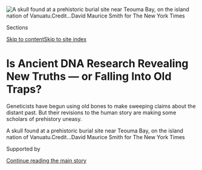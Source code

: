 <div id="app">

<div>

<div>

<div>

</div>

<div data-aria-hidden="false">

<div id="site-content" data-role="main">

<div>

<div class="css-1aor85t" style="opacity:0.000000001;z-index:-1;visibility:hidden">

<div class="css-1hqnpie">

<div class="css-epjblv">

<span class="css-z6pdnw">Is Ancient DNA Research Revealing New Truths —
or Falling Into Old
Traps?</span>

</div>

<div class="css-k008qs">

<div class="css-1iwv8en">

<span class="css-18z7m18"></span>

<div>

<div>

</div>

</div>

</div>

<span class="css-1n6z4y">https://nyti.ms/2RUI4tM</span>

<div class="css-1705lsu">

<div class="css-4xjgmj">

<div class="css-4skfbu" data-role="toolbar" data-aria-label="Social Media Share buttons, Save button, and Comments Panel with current comment count" data-testid="share-tools">

  - 
  - 
  - 
  - 
    
    <div class="css-6n7j50">
    
    </div>

  - 
  - 

</div>

</div>

</div>

</div>

</div>

</div>

<div class="css-11qgg8s">

</div>

<div id="fullBleedHeaderContent">

<div class="css-1mre5cn">

![<span class="css-i48y28 e13ogyst0" data-aria-hidden="true">A skull
found at a prehistoric burial site near Teouma Bay, on the island nation
of
Vanuatu.</span><span class="css-ach9cc e1z0qqy90" itemprop="copyrightHolder"><span class="css-1ly73wi e1tej78p0">Credit...</span><span><span>David
Maurice Smith for The New York
Times</span></span></span>](https://static01.graylady3jvrrxbe.onion/images/2019/01/20/magazine/20mag-dna-slide-GV9W/20mag-dna-slide-GV9W-articleLarge.jpg?quality=75&auto=webp&disable=upscale)

</div>

<div class="css-hy7cq4">

<div class="css-6cn7ki">

<div class="NYTAppHideMasthead css-1bcu9v6 e1suatyy0">

<div class="section css-1o1qe8k e1suatyy2">

<div class="css-cu5p7t er09x8g0">

<div class="css-6n7j50">

</div>

<span class="css-1dv1kvn">Sections</span>

[Skip to content](#site-content)[Skip to site
index](#site-index)

</div>

<div class="css-10698na e1huz5gh0">

</div>

</div>

</div>

<div class="css-1sojcmr ehdk2mb0">

# Is Ancient DNA Research Revealing New Truths — or Falling Into Old Traps?

</div>

Geneticists have begun using old bones to make sweeping claims about the
distant past. But their revisions to the human story are making some
scholars of prehistory uneasy.

</div>

</div>

<div class="css-nwzfg5 e1gnum310">

<span class="css-1f9pvn2 magazine">A skull found at a prehistoric burial
site near Teouma Bay, on the island nation of
Vanuatu.</span><span class="css-ach9cc e1z0qqy90" itemprop="copyrightHolder"><span class="css-1ly73wi e1tej78p0">Credit...</span><span><span>David
Maurice Smith for The New York Times</span></span></span>

</div>

<div id="sponsor-wrapper" class="css-1hyfx7x">

<div id="sponsor-slug" class="css-19vbshk">

Supported by

</div>

[Continue reading the main
story](#after-sponsor)

<div id="sponsor" class="ad sponsor-wrapper" style="text-align:center;height:100%;display:block">

</div>

<div id="after-sponsor">

</div>

</div>

<div class="css-1fl1393 e1gnum311">

<div class="css-18e8msd">

<div class="css-vp77d3 epjyd6m0">

<div class="css-1baulvz">

By <span class="css-1baulvz last-byline" itemprop="name">Gideon
Lewis-Kraus</span>

</div>

</div>

  - Jan. 17,
    2019

  - 
    
    <div class="css-4xjgmj">
    
    <div class="css-d8bdto" data-role="toolbar" data-aria-label="Social Media Share buttons, Save button, and Comments Panel with current comment count" data-testid="share-tools">
    
      - 
      - 
      - 
      - 
        
        <div class="css-6n7j50">
        
        </div>
    
      - 
      - 
    
    </div>
    
    </div>

</div>

</div>

</div>

<div class="section meteredContent css-1r7ky0e" name="articleBody" itemprop="articleBody">

<div class="css-1fanzo5 StoryBodyCompanionColumn">

<div class="css-53u6y8">

**PART I**

## **1. The Ghosts of Teouma**

A faint aura of destiny seems to hover over Teouma Bay. It’s not so much
the landscape, with its ravishing if boilerplate tropical splendor —
banana and mango trees, coconut and pandanus palms, bougainvillea, the
apprehensive trill of the gray-eared honeyeater — as it is the shape of
the harbor itself, which betrays, in the midst of such organic
profusion, an aspect of the unnatural. The bay, on the island of Efate
in the South Pacific nation Vanuatu, is long, symmetrical and briskly
rectangular. In the expected place of wavelets is a blue so calm and
unbroken that the sea doesn’t so much crash on the land as neatly abut
it. From above, it looks as though a safe harbor had been engraved in
the shoreline by some celestial engineer.

In late 2003, while clearing land just above the seaside, a bulldozer
driver found a broken piece of pottery in the rubble. The villagers of
Vanuatu often happen upon shards of timeworn ceramic, which spark an
idly mythical curiosity; they’re said to be fragments of Noah’s Ark, or
the original Ten Commandments, or the burst water vessels of powerful
ancestral spirits. These shards are often left alone, but word in this
particular case traveled quickly, and the artifact soon found its way to
the Vanuatu Cultural Center and National Museum, where Stuart Bedford, a
New Zealand archaeologist who had studied local pot shards for years,
was called in to inspect it. He immediately recognized its distinctive
pattern — “dentate stamping,” an ancient technique so named because it
looked as though some tiny-toothed creature had bitten an intricate
pattern into the ceramic — and understood that this pottery coincided
with the very first movement of ancient peoples into the South Seas.

Bedford rushed to the site of the discovery, an old colonial coconut
plantation that the bulldozer had been clearing for use as a prawn farm.
Further burrowing turned up not only more pottery but also tools of
obsidian and a great cache of human bones, which had lain undisturbed
and unusually well preserved over thousands of years. The site was soon
identified as the oldest and largest prehistoric cemetery ever found in
the Pacific. Everything at the site indicated a founding colony — first
arrivals to the shores of uninhabited islands. Teouma was, according to
Bedford, “unlike anything anyone had ever seen, or was likely to see, in
this part of the world ever again.”

Archaeologists hoped the bones might help provide a clue to the abiding
mystery of how anybody had gotten to these far-off coastlines in the
first place. Vanuatu is a volcanic archipelago of more than 80 islands
littered in an extended slingshot shape across an 800-mile arc of the
South Pacific. Europeans first heard of its existence in 1606, when a
Portuguese navigator stopped through on a brief but violent imperial
errand for the Spanish crown. The islands were largely left to their own
devices until the end of the 18th century, when French and British ships
arrived to plant their own flags. The two countries ruled the
archipelago as a joint colony, called the Condominium of the New
Hebrides, until independence was achieved in 1980. National coherence
remains a work in progress. By some measures, Vanuatu is per capita the
most linguistically diverse country on the planet: Its quarter-million
citizens, predominantly the native ni-Vanuatu, speak as many as 140
different indigenous languages and maintain an astonishing variety of
cultural practices. A meaningful national identity has been constructed
from a common appreciation of ceremonial pig-tusk bracelets and the
taking of kava, a very mild narcotic root that looks like primordial pea
soup and tastes like a fine astringent dirt. Above all, however, the
ni-Vanuatu are bound together by the fact of the country’s nautical
isolation: Their nearest neighbors are hundreds of miles in any
direction.

</div>

</div>

<div class="css-1fanzo5 StoryBodyCompanionColumn">

<div class="css-53u6y8">

It is the peculiar geography of this isolation that made the Teouma site
so significant. Many of the islands of the South Pacific are much
farther-flung: Easter Island makes Vanuatu look like an Australian
exurb. But with one very small exception — the tiny eastern outliers of
the Solomon Islands — Vanuatu offers the first solid ground on the far
side of a major but invisible maritime boundary. On the west side of
that border is a string of archipelagoes called Near Oceania: islands
chained to one another (and to the rest of the world) by lines of sight.
Prehistoric peoples, after tens of thousands of years of travel by foot
from Africa, had arrived at the end of Southeast Asia and hopscotched
their way forward via short sea outings, presumably crossing the narrow
channels they encountered on crude watercraft. Finally, however, some
40,000 years ago, their path was decisively blocked by open ocean. In
front of them, across more than 200 miles of empty sea, was the vast
aquatic wilderness of Remote Oceania.

[\[5 takeaways from this report on ancient DNA
research.\]](https://www.nytimes3xbfgragh.onion/2019/01/17/magazine/ancient-dna-research.html)

That border marked the absolute limit of human expansion for tens of
thousands of years, until at last someone sailed out across the naval
event horizon and into the unknown. This first traversal was one of the
greatest and most courageous passages in human prehistory. The peopling
of Remote Oceania — an obscure exodus that easily ranks among the signal
triumphs of the ancient world — has inspired awe and vexation for
generations. In the mid-20th century, archaeologists came to identify
these first voyagers with a set of jars and tools unique to the region,
the “Lapita cultural complex,” and determined that they crossed the
boundary into Remote Oceania some 3,000 years ago. Further details were
presumed lost to history.

But in 2014, Bedford got another surprise call, this time from a
researcher affiliated with a genetics team at Harvard. A small group of
pioneering lab scientists had found ways to isolate and analyze DNA from
ancient bones, methods potent enough to inspire a wholesale revision of
our knowledge about ancient peoples. The Harvard operation, which was
then preparing a landmark paper about European origins, now intended to
visit their attention upon the South Pacific, and they wanted to know
whether Bedford might facilitate access to the Teouma remains. Bedford
agreed, and over the next four years, the Harvard team used the DNA they
found to present a radical new story about Remote Oceania’s first
settlers.

Bedford and I met last summer in the hilly and sedate capital of
Port-Vila, outside the towering thatched A-frame of the national museum.
He is tall and friendly, with a square head, short brown hair, a
rancher’s open gait and the incessant squint of someone in perpetual
communion with the near-hopeless complication of human affairs. We
climbed into his white Land Cruiser and drove to a tidy village compound
outside town. There, Bedford embraced the local chief, Silas Alben, who
led us through village gardens of banana and tuber to a high limestone
cliff with a sprawling view of the Teouma site.

</div>

</div>

<div class="css-79elbk" data-testid="photoviewer-wrapper">

<div class="css-z3e15g" data-testid="photoviewer-wrapper-hidden">

</div>

<div class="css-1a48zt4 ehw59r15" data-testid="photoviewer-children">

![<span class="css-i48y28 e13ogyst0" data-aria-hidden="true">Silas
Alben, the chief of the village that includes the Teouma site, where the
ancient remains were
found.</span><span class="css-ach9cc e1z0qqy90" itemprop="copyrightHolder"><span class="css-1ly73wi e1tej78p0">Credit...</span><span>David
Maurice Smith for The New York
Times</span></span>](https://static01.graylady3jvrrxbe.onion/images/2019/01/20/magazine/20mag-dna-slide-02B9/20mag-dna-slide-02B9-articleLarge.png?quality=75&auto=webp&disable=upscale)

</div>

</div>

<div class="css-1fanzo5 StoryBodyCompanionColumn">

<div class="css-53u6y8">

As we shared the sweating neon flesh of a machete-split papaya, Bedford,
now affiliated with the Australian National University, ran through all
the reasons that the sheltered cove far below — just then rippling
beneath a late-afternoon rainbow — would have made an inviting stage for
the encounter of an ancient people with a primeval place. For whoever
arrived in those first canoes, these empty islands offered a bounty of
unfished reefs, unoccupied land and naïve, slow-moving animal prey; for
those who now studied those first colonists, their arrival represented
an important inflection point in human expansion and development. And
now, the science of “paleogenomics” had coaxed new stories of ancient
lives from the Teouma bones.

</div>

</div>

<div class="css-1fanzo5 StoryBodyCompanionColumn">

<div class="css-53u6y8">

## **2. Prehistory: A History**

For most of human history, our beliefs about our origins drew upon oral
traditions or the evidence found in ancient texts. One 17th-century
scholar calculated, on the basis of biblical genealogies, that the
creation happened in 4004 B.C.; subsequent refinements settled on the
date of Oct. 23. Sir Isaac Newton criticized the ancient Egyptians for
the “vanity” of their own calendrical reckoning, which placed the
beginning of their monarchy before the existence of the world. As the
pre-eminent British archaeologist Colin Renfrew once put it, “For an
educated man in the 17th or even the 18th century, any suggestion that
the human past extended back further than 6,000 years was a vain and
foolish speculation.”

It wasn’t long before a series of scientific interventions pried open
human prehistory to methodical study. Two great advances of 1859 helped
cement the view that 4004 B.C. was not, in fact, the starting point of
all human activity. The first was the argument, made by a geologist and
an antiquarian, that animal remains found alongside stone tools in
Britain and France proved the antiquity of the human race. The second
was the publication of Darwin’s “On the Origin of Species,” which was
incompatible with both the specifics of biblical creationism and the
more general proposition that the world was only a few thousand years
old. It was all of a sudden widely plausible that stuff in the ground
had been there for an unimaginably long time.

Before anyone could even begin to tell an ordered story about what might
have happened, however, there needed to be a way to differentiate what
happened sooner from what happened later. In the early 20th century,
geologists and archaeologists began to draw upon contemporary
observations of regular sedimentary deposits to project elementary
prehistorical “clocks” backward in time. The end of the last ice age,
for example, was set at about 10,000 years ago. Archaeologists then
realized that they could cross-reference these geological clocks with
the earliest written documents, ancient Egyptian and Mesopotamian
records that reached back 4,000 or 5,000 years. If geological time could
be roughly calibrated everywhere, and if even a smattering of places had
left behind calendars, recorded history could be tied to sedimentary
chronology and true dates derived from the ground.

This was heralded as a magnificent advance. The trouble, as it turned
out, was that an emphasis on written records from Egypt and the Middle
East prompted scholars to take for granted the cultural superiority of
those early civilizations and to make major assumptions on that basis —
Stonehenge, for example, simply had to have followed the majesty of the
Great Pyramids.

In 1949, the invention of radiocarbon dating, by the American physical
chemist Willard F. Libby, turned the whole field upside down. By giving
cosmically certain dates rather than cross-referenced estimations,
radiocarbon dating undermined virtually all of archaeology’s basic
premises. (Stonehenge could not have been patterned after the Great
Pyramids if it was built at the same time as Giza.) There was stubborn
resistance to the new lab results. These dates, pronounced one vaunted
Edinburgh archaeologist with a now-notorious sniff, are
“archaeologically unacceptable.” By the early 1960s, they could no
longer be ignored, and a new generation of archaeologists gutted the
discipline and rebuilt it with very different assumptions — ones that
did not rely on the idea that a few peoples of first-rate culture and
pedigree had been responsible for humanity’s major steps forward.

If prehistorians had learned one hard lesson from chemists, their
colleagues in biology departments were slowly laying the groundwork for
another. In 1967, the molecular biologist Allan Wilson at the University
of California, Berkeley, along with one of his students, Vincent Sarich,
demonstrated that evolutionary relationships between species could be
determined not only from fossils but also, via a quantitative analysis
of blood proteins, from living specimens. Humans and apes, Wilson found,
diverged only five million years ago — far more recently than previously
believed.

</div>

</div>

<div class="css-1fanzo5 StoryBodyCompanionColumn">

<div class="css-53u6y8">

Within the decade, researchers trained in the discipline of population
genetics would get in on the historical act. Every contemporary genome
is a mosaic of individual tiles passed along from thousands of
ancestors; each of us thus contains not only our “own” ancestry but
those of multitudes. With each new generation, random mutations, like
misspellings, are introduced into a population; some of these will
disappear over time, but others will increase in frequency until they
are common enough to become a statistically significant part of a
population’s genetic signature. If two populations have been distinct
for a long time — that is, if people from one don’t tend to mate with
people from the other — they will share fewer of these mutations; if
they encountered each other and were fruitful, their mutation
frequencies will overlap. These insights could be made relevant to
prehistorians insofar as they could demonstrate that modern human
populations were forged in the mixture of ancient ones. It was still
mostly impossible, though, to conclude anything about when these groups
might have mixed, or where, or
how.

</div>

</div>

<div class="css-79elbk" data-testid="photoviewer-wrapper">

<div class="css-z3e15g" data-testid="photoviewer-wrapper-hidden">

</div>

<div class="css-1a48zt4 ehw59r15" data-testid="photoviewer-children">

<div class="css-1xdhyk6 erfvjey0">

<span class="css-1ly73wi e1tej78p0">Image</span>

<div class="css-zjzyr8">

<div data-testid="lazyimage-container" style="height:257.77777777777777px">

</div>

</div>

</div>

<span class="css-i48y28 e13ogyst0" data-aria-hidden="true">A storage
room in the Vanuatu Cultural Center and National
Museum.</span><span class="css-ach9cc e1z0qqy90" itemprop="copyrightHolder"><span class="css-1ly73wi e1tej78p0">Credit...</span><span>David
Maurice Smith for The New York Times</span></span>

</div>

</div>

<div class="css-1fanzo5 StoryBodyCompanionColumn">

<div class="css-53u6y8">

The answers to those questions required not just contemporary genetic
data but actual prehistoric DNA. The idea that it might be preserved in
old specimens has been around since 1984, when Wilson announced that his
lab had extracted DNA from the salted skin of a quagga, an extinct
equine species with the head of a zebra and the haunches of a donkey.
The further possibilities suggested by ancient DNA were awarded a
special place in the public imagination by the 1993 release of Steven
Spielberg’s “Jurassic Park.” But even as the journal Nature capitalized
on the premiere with a paper that sequenced the DNA of an amber-trapped
weevil — a study rendered dubious after widespread speculation that the
sample had been contaminated with the researchers’ own DNA — observers
wondered whether the sequencing of ancient genomes was just a neat trick
or research of actual value.

Over the past few years, a growing cohort of scientists has at last
produced a fantastic answer. Ancient DNA, they believe, not only allows
us to cut through what scholars once wrote off as “wrapped in a thick
fog” of “heathendom.” It promises nothing less than what the Harvard
geneticist David Reich has called “the genome revolution in the study of
the human past.”

## **3. The Revisionist**

David Reich’s lab is folded into a corner of a glassy, long-corridored
labyrinth at Harvard Medical School. The only exterior advertisements of
the nature of his research are large mounted maps of landforms all
around the world. One afternoon last fall, as I stood and examined a
continent, Reich materialized beside me. He is a long-limbed man with a
lithe, almost balletic figure, and he wore a closefitting pullover and
fading coral chinos. Though his hairline has receded and the curls
behind his ears are graying, a boyish precocity makes him seem much
younger than his 44 years. He led me swiftly past a confab of postdocs
and into his windowed office. There was very little in the way of
adornment, save a ghostly, truncated branch of the Indo-European
language tree (“Greek,” “Armenian”) that someone had sketched out, on
the wall over his desk, with what looked a permanent marker.

In his recent book, Reich ranks the “ancient-DNA revolution” with the
invention of the microscope. Ancient DNA, his research suggests, can
explain with more certainty and detail than any previous technique the
course of human evolution, history and identity — as he puts it in the
book’s title, “Who We Are and How We Got Here.” Though Reich works with
samples that are thousands or tens of thousands of years old, the phrase
“ancient DNA” encompasses any old genetic material that has been heavily
degraded, and Reich’s work has been made possible only by a series of
technological and procedural advances. Researchers in the field ship or
hand-carry the bones to Harvard, where clean-suited technicians expose
them to ultraviolet light to prevent contamination, then bore holes in
them with dental drills. These skeletal remains are often rare — one
pinkie-finger fragment that researchers in a lab in Leipzig used to
demonstrate the existence of a long-extinct form of archaic humans was
one of only four such bones ever found. Minuscule portions of genetic
code are isolated and enriched, then read by expensive sequencers;
statistical techniques then plot the relationship between this
particular sample and thousands more in enormous data sets.

Reich inherited from his parents a humanistic bent: His mother, Tova, is
a novelist of some renown; his father, Walter, is a psychiatrist who was
the first director of the United States Holocaust Memorial Museum in
Washington. He entered Harvard with an inclination toward social
studies, but halfway through, in pursuit of greater rigor, he switched
to physics; after graduation, he went to Oxford, where he studied
biochemistry with the idea that he might go on to medical school. The
impression he gives when talking about these years is one of restless
intellectual ambition in search of a commensurate object. He eventually
returned to Oxford to complete a doctorate, in zoology, where he at last
found a sense of belonging in the lineage of Luca Cavalli-Sforza, a
population geneticist who spearheaded efforts to make historical inquiry
resemble a hard science.

</div>

</div>

<div class="css-1fanzo5 StoryBodyCompanionColumn">

<div class="css-53u6y8">

After abandoning medical school at Harvard for a postdoc at M.I.T.,
Reich returned to Harvard to establish his own medical-genetics lab. His
chief interest lay in the effort to design novel statistical approaches
to better explain how populations were related to one another. He
showed, for example, on the basis of contemporary genetic data, that
modern Indians are in fact a product of two highly distinct groups, one
that had been on the subcontinent for thousands of years and another
that formed more recently.

He got his first opportunity to study ancient DNA when Svante Paabo — a
Swedish geneticist who had worked with Wilson — enlisted Reich in his
efforts, based out of a lab in Leipzig, to sequence the entirety of the
Neanderthal genome. Reich’s analysis helped demonstrate that most living
humans, with the general exception of sub-Saharan Africans, have some
Neanderthal ancestry. “It was clear with the sequencing of the
Neanderthal,” Reich told me in his office, “that this was obviously the
best data in the world in any type of science.” It didn’t just tell you
that Indians were a mixed group; it could, in theory, specify the moment
where and when that mixture began.

So in 2013, Reich, along with a veteran of Paabo’s lab and a longtime
mathematician collaborator, retooled his shop at Harvard Medical School
as one of the country’s first dedicated ancient-DNA labs. The idea, he
writes in his book, “was to make ancient DNA industrial — to build an
American-style genomics factory” that would liberate such fields as
archaeology, history and anthropology from hitherto insoluble debates.

He was more successful than even he anticipated. By the end of 2010,
only five ancient genomes had been sequenced in total, but in 2014, 38
were done in one year. Soon the number will be close to 2,000. Reich’s
lab alone is responsible for at least half of the published output,
which doesn’t include some 5,500 more bones in the process of being
analyzed and 3,000 more in storage. “Ancient DNA and the genome
revolution,” he declares in his book’s introductory overture, “can now
answer a previously unresolvable question about the deep past: the
question of *what happened*.”

## **4. What Happened?**

Everybody pretty much agrees that the story of what happened began in
Africa, with the evolution of modern humans; later, as of 50,000 to
100,000 years ago, the human story continued on the other continents. As
Reich sees it, the study of ancient DNA has disproved our conjectures
about what happened next. One longtime premise is that as these early
humans spread out in all directions over the land, groups of them
encountered places that struck their fancy, pitched their tents and more
or less stayed “home” for the duration of prehistory. This is not just a
pet theory of academic prehistorians but the natural way that human
beings have tended, over the millenniums, to connect their identities to
where they live. The ni-Vanuatu, for example, take for granted their
eternal ties to the archipelago; their oral traditions ascribe their
origins to some nonhuman feature of the landscape, their first ancestors
having emerged from a stone, say, or a coconut tree. Nonindigenous
people seek the same rootedness in consumer ancestry services like
23andMe, which declare that they’re “Spanish” or “Yoruba.”

Reich believes he has proved, to the contrary, that human history is
marked not by stasis and purity but by movement and cross-pollination.
People who live in a place today often bear no genetic resemblance to
people who lived there thousands of years ago, so the idea that
something in your blood makes you meaningfully Spanish is absurd. Paabo
had shown that early humans mated with Neanderthals, but that was only
one small part of the swirling “admixture” that characterized human
interbreeding. Even after the Neanderthals became extinct, roughly
40,000 years ago, the archaic human populations of the earth — Reich
gives them names like Ancient North Eurasians — were utterly unlike the
populations we see
today.

</div>

</div>

<div class="css-79elbk" data-testid="photoviewer-wrapper">

<div class="css-z3e15g" data-testid="photoviewer-wrapper-hidden">

</div>

<div class="css-1a48zt4 ehw59r15" data-testid="photoviewer-children">

<div class="css-1xdhyk6 erfvjey0">

<span class="css-1ly73wi e1tej78p0">Image</span>

<div class="css-zjzyr8">

<div data-testid="lazyimage-container" style="height:515.5555555555555px">

</div>

</div>

</div>

<span class="css-i48y28 e13ogyst0" data-aria-hidden="true">David Reich,
who runs an ancient DNA lab at Harvard Medical
School.</span><span class="css-ach9cc e1z0qqy90" itemprop="copyrightHolder"><span class="css-1ly73wi e1tej78p0">Credit...</span><span>Kayana
Szymczak for The New York Times</span></span>

</div>

</div>

<div class="css-1fanzo5 StoryBodyCompanionColumn">

<div class="css-53u6y8">

While Paabo continued to work on the Neanderthal period, Reich devoted
his energy to obtaining samples from the last 10,000 or so years — the
historical domain of archaeologists. Ancient DNA’s “big bang,” as more
than one geneticist described it to me, came with the [2015
publication](https://www.nature.com/articles/nature14317), in Nature, of
a Reich paper called “Massive Migration From the Steppe Was a Source for
Indo-European Languages in Europe.” On the basis of genetic information
culled from 69 ancient individuals dug up by collaborating
archaeologists in Scandinavia, Western Europe and Russia, the paper
argued that Europeans aren’t quite who they thought they were. About
5,000 years ago, a “relatively sudden” mass migration of nomadic herders
from the east — the steppes of eastern Ukraine and southern Russia —
swept in and almost entirely replaced existing communities of
hunter-gatherers and early farmers in Central and Northern Europe. These
newcomers were known to exploit many of the cutting-edge technologies of
the time: the domestication of horses, the wheel and, perhaps most
salient, axes and spearheads of copper. (Their corpses sometimes
featured cutting-edge wounds.)

The Reich team inferred that the major source of contemporary European
ancestry — and probably Indo-European languages as well — was not, in
fact, from Europe but from far to the east. And this discovery,
confirmed by the near-simultaneous publication of almost identical
results from a competing ancient-DNA lab in Denmark, had monumental
implications for science’s understanding of the whole ancient world.
Great migration events — like the movement of Siberian peoples into
North America or the spread of voyagers into the Pacific — were not
outliers but the norm. After Europe and India, there were similar mass
migrations identified in Africa, the Middle East and Southeast Asia. No
one ever expected that we could possibly amass so much new evidence
about the human past. And no one was producing this work at the pace and
throughput of David Reich and his genomics factory. Most scientists felt
lucky if they published one or at the most two Nature papers in a
lifetime. Reich was publishing three or four a year.

There was an obvious pattern to the great migratory arrows freshly drawn
across world geography, which were often coincident with the spread of
technology or agricultural practices. Earlier paleogenomic results
established thousands of years of heady mixture among long-forgotten
ancient populations. With the relatively recent rise of everything we
associate with “culture” — technologies like agriculture, metallurgy and
eventually writing — much of this continuous “admixture” began to give
way, it seemed, to discontinuous episodes better characterized as
“replacement” or “turnover.” That is, about 5,000 to 9,000 years ago,
human history was, at least in a few crucial places, less about various
groups coming together and more about some groups blotting out their
neighbors.

This was not only relevant as an eccentricity of prehistoric demography,
but broadly consequential for the ongoing study of culture itself — of
where new ideas come from and how they proliferate. When we thought of
populations as stationary and largely stable, we assumed that whatever
evolutionary progress they made, from toolmaking to agriculture,
reflected either a native innovation or the incorporation of some
adjacent group’s avant-garde practice. Now it seemed as though culture
was less about the invention and spread of new ideas and more about the
mass movements of particular peoples — and the resulting integration,
outcompetition or extermination of the communities they overran.
Previously, it was possible to think about prehistory as a kind of grand
bazaar. Now the operative metaphor (as multiple science journalists
observed) was more like Risk, or even “Game of Thrones.”

## **5. Looking for the Lapita**

The ancient-DNA revolution seemed unlikely to have anything to say about
Oceania, where the heat and humidity made the preservation of DNA
implausible. But in 2014, Stuart Bedford got that second surprise call,
from a Dublin-based archaeologist named Ron Pinhasi, a frequent Reich
collaborator and procurer of samples. Pinhasi had discovered that the
inner ear’s petrous bone, one of the densest in the body, often
preserved vast quantities of genetic material. Could he and Reich
examine the skulls of Teouma? In Vanuatu, human remains are often
associated with ancestral spirits and are thus taboo — understandably,
Bedford emphasized to me, explaining that he wouldn’t be comfortable
digging up and boring into “Granddad.” But in this case, the ni-Vanuatu
expressed no reservations: Local oral traditions contained no sacred
reference to the Teouma dead, and Chief Alben gave his blessing. One of
Bedford’s colleagues opened the skulls in a workshop warren behind the
national museum, extracted the nubbins of petrous bone and shipped them
to Dublin, where they were sandblasted. There turned out to be DNA in
three of the samples. It was the first to be found in the tropics and
suggested the opening of wide new fronts in ancient-DNA research.

The skulls of Teouma were particularly interesting to paleogenomicists
not only because they produced the first ancient DNA in the Pacific but
because their genetic evidence could be brought to bear on an
outstanding debate in the region. The pivotal moment in Pacific
archaeological history happened in 1952, when a team of researchers
found a cache of dentate-stamped pots at a place called Lapita in New
Caledonia, a French collectivity to the southwest of Vanuatu. More than
200 sites eventually turned up nearly duplicate versions of this
innovation across an enormous span of the region. The pots were often
found with particular varieties of preserved plants and nuts, as well as
stone adzes. Whoever made those pots some 3,000 years ago had traveled
across more than 2,000 miles of ocean — from near Papua New Guinea to
Tonga and Samoa — in perhaps as little as 10 generations. As Patrick V.
Kirch, the dean of American archaeology in the Pacific, once put it,
“Without a doubt, the Lapita colonization of Remote Oceania ranks as
one of the great sagas of world prehistory.”

Where had this “Lapita” culture come from, and who were the people
associated with it? Over the last 50 years, a collaboration among
archaeologists, linguists, botanists, ecologists, geologists and more
had produced some form of consensus. A population of early farmers
departed from Taiwan about 5,000 years ago, with the help of the newly
developed outrigger canoe. They moved down through the Philippines and
the Spice Islands, along the northern coasts of New Guinea and
eventually out to the Bismarck Archipelago, more or less the limit of
Near Oceania; the “tracer dye” for their path was the language family
they left behind, one known as Austronesian. Along the way, they
encountered populations of “Papuans” — a generic shorthand for highly
distinct groups of people who had been in the Papua New Guinea region
for 40,000 years. The interactions between the incoming “Austronesians,”
another shorthand for whoever was presumably spreading those languages,
and the indigenous Papuans created the constellation of practices that
would become known as Lapita. Finally, the people now associated with
Lapita sailed into the blankness of the open ocean for the first time,
crossing the Remote Oceania divide to Vanuatu and, from there, outward
to the farthest reaches of the Pacific.

</div>

</div>

<div class="css-1fanzo5 StoryBodyCompanionColumn">

<div class="css-53u6y8">

Archaeologists differed, often bitterly, on the details, but as Reich
describes it in his book, the prevailing opinion was that “the Lapita
archaeological culture was forged during a period of intense exchange
between people ultimately originating in the farming center of China
(via Taiwan) and New Guineans.” This certainly made intuitive sense. The
people of contemporary Vanuatu are black, like the Papuan people of New
Guinea, but they speak Austronesian languages that can ultimately be
traced to Asia. Reich believed that the existing consensus was the
perfect sort of hypothesis to put to the ancient-DNA test. The
Austronesians and the Papuans had been separated by at least 40,000
years of genetic differentiation, which meant that it would be very easy
to discriminate by genetic signature. Would the samples taken from the
skulls at Teouma show a closer relationship to the people of nearby
Papua or the people of distant Asia?

In October 2016, [the
paper](https://www.nature.com/articles/nature19844) — with such
well-regarded Pacific archaeologists as Stuart Bedford and his mentor,
Matthew Spriggs of the Australian National University, among the 31
authors — was published in Nature as “Genomic Insights Into the Peopling
of the Southwest Pacific.” The analysis of ancient DNA from three
3,000-year-old skulls from Teouma, along with one skull dated a few
hundred years later from Tonga, appeared to provide unambiguous
confirmation of Lapita heritage. The First Remote Oceanians, as the
paper calls them, were not, after all, a heterogenous group; they were
of unmixed Asian
descent.

</div>

</div>

<div class="css-79elbk" data-testid="photoviewer-wrapper">

<div class="css-z3e15g" data-testid="photoviewer-wrapper-hidden">

</div>

<div class="css-1a48zt4 ehw59r15" data-testid="photoviewer-children">

<div class="css-1xdhyk6 erfvjey0">

<span class="css-1ly73wi e1tej78p0">Image</span>

<div class="css-zjzyr8">

<div data-testid="lazyimage-container" style="height:257.77777777777777px">

</div>

</div>

</div>

<span class="css-i48y28 e13ogyst0" data-aria-hidden="true">A mural in
Port-Vila depicting life in Vanuatu before Western influence set
in.</span><span class="css-ach9cc e1z0qqy90" itemprop="copyrightHolder"><span class="css-1ly73wi e1tej78p0">Credit...</span><span>David
Maurice Smith for The New York Times</span></span>

</div>

</div>

<div class="css-1fanzo5 StoryBodyCompanionColumn">

<div class="css-53u6y8">

The paper suggested that the old archaeological consensus — that the
Lapita advances reflected the joint contributions of Austronesian and
Papuan peoples — could be replaced by a much starker story. The genetic
record can be more “parsimoniously explained,” the authors remark, by at
least two *separate* migrations to Vanuatu: first, the Austronesians,
with their East Asian ancestry, and then, hundreds of years later, the
Papuans. This wasn’t a story of “admixture” but one of successive waves
of migratory “turnover.”

These results were published two years earlier, but as we sat in his
silent office, Reich still betrayed some enduring wonder at his
revelation. He reminded me that he hadn’t been trained as an
archaeologist and had thus come to these debates as an outsider. In the
broadest conceptual terms, though, he saw the lessons of this
once-enigmatic Lapita migration to be exceedingly profound. “I think the
important finding for archaeologists and for historians and sociologists
and anthropologists is that this group moved thousands of kilometers
over many hundreds of years, through a region occupied by
long-established, sophisticated people, and hardly mixed with them.” He
observed that “essentially everybody was surprised.” They were
surprised, in part, because archaeologists since the 1960s had been
trained never to assume the purity or coherence of a people, a slippery
slope to the conclusion that certain peoples came by their advantages
“naturally.”

But the data seemed indisputable. “Now we can establish that
definitively. That’s what this technology allows us to do. And then
they” — meaning all those other disciplines, which heretofore had
overseen the study of prehistory — “can get on with answering what
really matters, which is try to interpret what happened.”

He paused. “But I think that basically everybody, almost without
exception — except for very extreme people — is excited about this data
in archaeology.”

</div>

</div>

<div class="css-1fanzo5 StoryBodyCompanionColumn">

<div class="css-53u6y8">

**PART II**

## **6. The Storm Beneath the Surface**

The primary characteristic of the deepest reaches of the past,
especially for the sort of observer whose paramount concerns are those
of the present, is the accommodating silence found there. The quieter an
epoch on its own terms, the more loudly it can be made to speak, in the
way of a ventriloquist’s dummy, for ours. The study of ancient peoples —
or of the “primitive” ones often taken to stand in as their contemporary
proxies — has been framed by our preference for simple, just-so stories
of origin and trajectory. Archaeologists, who feel as though they
learned this lesson long ago, thus survey the rapid rise of ancient DNA
with an overwhelming sense of déjà vu. By once again giving “migration”
pride of place in the story of prehistory, paleogenomics has resurrected
some old intellectual ghosts.

By the time radiocarbon dating had come of age, in the postcolonial
ferment of the 1960s, archaeology was already primed to relinquish its
emphasis on narratives of migration. In the 1910s, a German named Gustaf
Kossinna turned his personal fixation on heightened Proto-Germanic
Barbarian activity after the fall of Rome into a theory, “settlement
archaeology,” that emphasized the glory of the German nation. For
Kossinna, a given material culture — a uniformity in pottery style, say
— was the index of a coherent people, and it was the destiny of the
Germans, greater than even that of the Romans, to extend their superior
Aryan culture from their homeland to the ends of the earth. The Nazis
were more than happy to put these claims into service, and even
academics with better politics became convinced that the driver of human
progress was the roving exogenous shock of migratory adventures. As
Colin Renfrew described it: “Prehistory was seen as a kind of global
chessboard, with the various cultures as pieces shifting from square to
square. The task of the archaeologist was simply to plot the moves — or,
in other words, trace the path of the ‘influence’ as new ideas were
diffused.”

The brutal ramifications of settlement archaeology, when combined with
the dramatic introduction of radiocarbon dating, shook the entire
discipline to its foundations. The disruption was so major that the
profession felt it had to rehabilitate itself as the “New Archaeology.”
This new generation of practitioner agreed that just because similar
pots were found in various places didn’t mean they were all made by one
homogeneous group of people. Instead, archaeologists retreated to a much
more modest and fine-comb preoccupation with what they called the
“processual”: very particular inquiries into very particular societal
dynamics. They paid much closer attention to how individual cultures
appeared to change and grow over time and much less attention to how
Culture Had Changed — to the fantasy that some special key will unlock
the secrets of history. This left a big-picture vacuum that
paleogenomicists like Reich have been eager to fill.

The resulting schism has been easy to caricature as the old struggle
between hard scientists and humanists — a suspicion of all geneticists
as quantitative imperialists, a derision of all archaeologists as
sentimental Luddites — but that isn’t quite accurate. Many
archaeologists are thrilled about the arrival of the first genuinely new
form of prehistoric data in generations. The more meaningful division is
between two alternate intellectual attitudes: those bewitched by grand
historical narratives, who believe that there is something both detailed
and definitive to say about the very largest questions, and those who
wearily warn that such adventures rarely end well.

Archaeologists shouldn’t necessarily care. They remain theoretically
free to continue doing things at processual pace, paying thorough
attention to historic context and indigenous sensitivities. Even those
who are enthusiastic about ancient-DNA research — not only for the new
data it provides but for the vigor it has brought to their field — could
in principle choose to partner only with geneticists who respect their
priorities and expertise; after all, they are the ones who dig the
samples out of the ground, and nobody is forcing them to surrender their
treasures at gunpoint. Collaborations between geneticists and
archaeologists on an even footing have produced well-received studies
that plot, say, the family trees in a medieval
cemetery.

</div>

</div>

<div class="css-79elbk" data-testid="photoviewer-wrapper">

<div class="css-z3e15g" data-testid="photoviewer-wrapper-hidden">

</div>

<div class="css-1a48zt4 ehw59r15" data-testid="photoviewer-children">

<div class="css-1xdhyk6 erfvjey0">

<span class="css-1ly73wi e1tej78p0">Image</span>

<div class="css-zjzyr8">

<div data-testid="lazyimage-container" style="height:257.77777777777777px">

</div>

</div>

</div>

<span class="css-i48y28 e13ogyst0" data-aria-hidden="true">A human
petrous bone being analyzed at the Max Planck Institute for the Science
of Human History in Jena,
Germany.</span><span class="css-ach9cc e1z0qqy90" itemprop="copyrightHolder"><span class="css-1ly73wi e1tej78p0">Credit...</span><span>David
Maurice Smith for The New York Times</span></span>

</div>

</div>

<div class="css-1fanzo5 StoryBodyCompanionColumn">

<div class="css-53u6y8">

But in practice, the paleogenomicists have totally altered the
environment in which prehistory is being studied by everyone. The
landscape is dominated by four well-funded, well-connected labs, three
of which — Paabo’s in Leipzig, along with those of two of his protégés,
Reich at Harvard and Johannes Krause, who runs a newer outfit in the
small German city Jena — collaborate closely with one another, to the
point that some critics accuse them of collusion. The power of these top
labs extends to samples, data and even technology: Proprietary chemical
reagents let them isolate and enrich ancient samples much more
accurately and cost-effectively than other labs can. One geneticist
compared competing with the big labs to battling an entire navy “with a
little dinghy, armed with a small knife.” Another told me: “A small lab
focusing on a particular site would not be able to place their work in
the context of the bigger picture. The only way I can get access to that
data is if I give my bone to David or Johannes and wait until they
process it — and bury me in the list of contributors to their paper.”

</div>

</div>

<div class="css-1fanzo5 StoryBodyCompanionColumn">

<div class="css-53u6y8">

The selective pressure to collaborate with this state-of-the-art
oligopoly is extremely strong, not only because of their advantages in
funding, speed and operational scale but also because of the
relationships they enjoy with the top-tier journals. Publication in a
title like Nature or Science can utterly transform a young scholar’s
career, enhancing both the prospect of tenure and the ability to secure
grant funding. The rush to corner the market on old bones in some
“understudied” place or time period has placed a high premium on
virtually all samples, creating perverse incentives for researchers to
procure these scarce, nonrenewable resources. The only entry fee for a
27th or 53rd author slot in this “free-for-all bonanza of Nature papers”
(as one geneticist described it to me) is the cost of a bone shipment
and a minimal account of its basic archaeological provenance. Multiple
researchers told me that it wasn’t unusual for junior authors to be
given just days to review a finished manuscript, with little input into
its broader framing. (Reich, Krause and Paabo all dispute this, saying
they couldn’t think of any examples in which co-authors were given such
a short time to review a manuscript.)

There thus reigns, in the world of ancient DNA, an atmosphere of intense
suspicion, anxiety and paranoia, among archaeologists and geneticists
alike. In dozens of interviews with practitioners of both disciplines,
almost everyone requested anonymity for fear of professional reprisal.
Many archaeologists described a “smash and grab” culture in which
hopeful co-authors source their bones by any means necessary. Among
teams at work on any given excavation, it takes only a single colleague
to deliver a bone to one of the industrial giants for the entire group
to lose control of their findings. Museums, too, are being swept up by
the perverse incentives: One of the geneticists told me stories about
having brokered an agreement to sample a particular collection, only to
arrive and discover that someone else showed up the previous day to
claim the same bones under a false pretense. The weaker the institutions
of the country, the harder it is for local researchers to have a
fighting chance. Scientists in Turkey and Mexico told me that museum
curators routinely had to explain that they had promised their native
bone collections elsewhere. As one ancient-DNA researcher in Turkey put
it to me, “Certain geneticists see the rest of world as the 19th-century
colonialists saw Africa — as raw-material opportunities and nothing
else.”

(Reich, Krause and Paabo strenuously denied the characterization of
their labs as colluding in a manner that harms competitors. Krause noted
that his lab employs students and scientists from 30 nations and
supports foreign researchers. Reich commented via email: “The fact that
the substantial majority of the world’s human ancient DNA data has been
produced by a small number of laboratories is not because of any special
access to samples, but rather because of the high quality of work these
laboratories deliver.”)

It has not gone unnoticed that the stunning, magisterial sweep of
genetic revisionism, on the one hand, and a genetic emphasis on radical
prehistoric migrations, on the other, bear more than a little in common.
Some anthropologists and archaeologists accept this analogy with gallows
humor. One told me that I should model this article after the format of
the standard Nature paper: “Ancient DNA Reveals Massive Population
Turnovers in the Humanities,” she suggested as a title, and proposed
this as an abstract: “The aristocratic lab scientists arrived with their
superior technology and displaced the pre-existing researchers and their
primitive truth-implements and overcomplicated belief systems.”

Others saw less to laugh at. Some archaeologists who had collaborated on
the 2015 paper about Indo-European invasions withdrew their names to
protest conclusions they saw as echoes of Kossinna — the mass migrations
of advanced Indo-Europeans into Central Europe. (Reich got the critics
back on board by adding a note, on Page 138 of their paper’s 141-page
supplementary materials, that said their work in fact contradicted
Kossinna, not because he was wrong about mass migration but on a
technicality: The European ancestral homeland had, in fact, been far to
the east, near the Caucasus and nowhere near present-day Germany.) The
analogue was hard to counter. Geneticists had indeed swept down from
their laboratory enclaves to extend their sovereignty over what had
always been the terrain of archaeology. And no single individual had as
much influence or power as Reich.

## **7. The Postage-Stamp Problem**

Migration in the Pacific had never been quite as fraught as it was
elsewhere; the people had obviously shown up from someplace. Or rather,
this had been obvious to outsiders, if not to the locals. Upon our
return from the Teouma overlook, Bedford went off to catch up on village
gossip, and I sat with Chief Alben in the shade of a stout, leggy banyan
tree, its exposed root system rising from the earth like a half-exhumed
skeleton. Alben is a hale and jovial older man with a round paunch and a
push-broom mustache. For years, he has participated in a volunteer
fieldworker program that trains the ni-Vanuatu to record and preserve
their local traditions amid the creep of global monoculture and to pay
attention to the sorts of archaeological finds they might otherwise
ignore.

I asked him about how the concept of Lapita migration to empty islands
had been received by people whose oral traditions said they came from a
stone or a coconut tree. After the Teouma find, the national post issued
a special commemorative stamp — “Lapita People: The Pacific’s Original
Explorers” — with an artist’s recreation of a colonial Eden that showed
men and women, drawn black to resemble the ni-Vanuatu, cleaning fish and
making camp, and Bedford printed pamphlets for schoolchildren that
explained that the Lapita were the grandfathers of grandfathers of
grandfathers. Now Reich’s research had raised the prospect that they
bore not even a passing resemblance to Vanuatu’s earliest settlers.

</div>

</div>

<div class="css-1fanzo5 StoryBodyCompanionColumn">

<div class="css-53u6y8">

In the wake of the initial discoveries at Teouma, Alben replied, he
explained to his villagers that there was nothing surprising in the fact
that the grandfathers of grandfathers of grandfathers had once come from
someplace else. “Our *kastom* teaches us that people moved from place to
place to place,” he told me. *Kastom* is an expansive concept that
includes tradition, history, land rights and social norms; local
*kastom* varies tremendously across the more than 80 islands of Vanuatu,
but the notion itself has become sacrosanct for the continuity and
authority it provided in the aftermath of colonial
occupation.

</div>

</div>

<div class="css-79elbk" data-testid="photoviewer-wrapper">

<div class="css-z3e15g" data-testid="photoviewer-wrapper-hidden">

</div>

<div class="css-1a48zt4 ehw59r15" data-testid="photoviewer-children">

<div class="css-1xdhyk6 erfvjey0">

<span class="css-1ly73wi e1tej78p0">Image</span>

<div class="css-zjzyr8">

<div data-testid="lazyimage-container" style="height:257.77777777777777px">

</div>

</div>

</div>

<span class="css-i48y28 e13ogyst0" data-aria-hidden="true">A technician
at the Planck lab in
Jena.</span><span class="css-ach9cc e1z0qqy90" itemprop="copyrightHolder"><span class="css-1ly73wi e1tej78p0">Credit...</span><span>David
Maurice Smith for The New York Times</span></span>

</div>

</div>

<div class="css-1fanzo5 StoryBodyCompanionColumn">

<div class="css-53u6y8">

Alben told me he had been stymied by the practicalities, though. “Maybe
these Lapita people came from Asia\! How? How?\! How can these people
come here?”

He waited for me to answer, but it wasn’t clear what he meant; I
shrugged and ventured a timid, “Canoe?”

He shook with laughter at such a painfully obvious answer. His question
was not about what they used to cross the water but how they founded a
way of life that endured until today. “They took the coconut” — he
pointed off to his left — “and they took the breadfruit” — he pointed
off to his right — “and they put it into the canoe. When the canoe
lands, they plant.” The people, in other words, were tied to the land by
what they had brought with them. On the road out of Port-Vila, I’d made
an idle remark to Bedford about the primeval greenery around us; he
corrected me to say that what looked like jungle was actually under
heavy cultivation.

The ni-Vanuatu were not accustomed to thinking about history for its own
sake, instead expecting that any story you told about the past
necessarily gave form and guidance to the present. If *kastom* told you
that your people came from a stone near the lagoon, that was relevant
for ongoing disputes about who now deserved to till that land. The idea
that in some abstract, scientific way they were “really” from somewhere
else didn’t mean anything unless there was a direct contemporary moral.

They did know, however, that what had often been presented to them as
abstract scientific knowledge routinely concealed some practical agenda.
The first European explorers in the region, even if they weren’t quite
so forthrightly instrumental about it, also interpreted the history of
the South Seas to suit their own contemporary concerns — both imperial
and philosophical. Pacific Islanders, marooned in what were seen as the
natural laboratories of primal isolation, were enlisted as the “noble
savages” of Enlightenment fantasy. The question of who they were and
where they had come from became lively topics. Some ventured that they
were refugees from the Lost Continent of Mu. Others tried to classify
them in a way that would accord with their own pet-scientific notions of
cultural evolution. The French explorer Dumont d’Urville, who first
sighted Vanuatu in the 1820s, proposed a tripartite scheme that
unfortunately endured: There were the Polynesians (“many islands”), the
lighter-skinned people who inhabited an enormous triangle of the Eastern
Pacific bounded by Hawaii, New Zealand and Easter Island; the
Micronesians (“small islands”), who lived on the atolls of the Western
Pacific north of the Equator; and, always finally, the Melanesians
(“dark islands”), the dark-skinned people east of New Guinea who
spanned the divide between Near and Remote Oceania. Europeans fixated on
the differences between the Melanesians and the Polynesians, imagining
the Polynesians as a kind of laggard aristocracy, comparable to the
ancient Greeks, and the Melanesians as naturally backward black people.

</div>

</div>

<div class="css-1fanzo5 StoryBodyCompanionColumn">

<div class="css-53u6y8">

And so, when it came to the question of how ancient peoples had
populated the Pacific, the most persistent proposals rested on racial
typologies. The Melanesians obviously came from in and around Papua,
which was relatively nearby and inhabited by “savage” black people,
whereas the lighter-skinned and more “advanced” Polynesians probably
sojourned via heroic open-sea navigation from Asia. Anything “superior”
— technology or social structure — was linked to the migratory
intervention of exceptional groups from distant shores. The European
colonial enterprise was thus justified as part of the natural
relationship of incoming enlightenment and indigenous savagery.

The ni-Vanuatu are not unaware of the region’s racialized history, or of
its racialized present. As Bedford and I drove back to town, the only
visible graffiti was a reminder of regional Melanesian pride: “Free West
Papua,” a show of racial solidarity with the black residents of the
western half of New Guinea, a persecuted colonial possession of
Indonesia since the early 1960s. A new sort of colonial anxiety,
meanwhile, is manifesting itself about the Chinese, who have been
investing heavily in the country. The old shops on Port-Vila’s main
harborside drag have been replaced by cheap Chinese joints hawking
souvenir ukuleles, and the new luxury-condominium developments above
downtown advertise “Hong Kong Apartment-Style Life” over images of white
and Asian people in infinity pools.

Bedford and his archaeologist colleagues on Vanuatu are known for their
long tenure in the country and their keen acquaintance with local
sensitivities, and it was only on their bond that the Teouma petrous
bones were sent abroad for sandblasting. Now their names were on a
genetics paper arguing that the ni-Vanuatu’s ancestors were not Lapita
after all, but latecomers to an archipelago first settled by purely
Asian expeditions.

## **8. The Ghosts of Peer Review**

As it happens, this radical claim was not as definitively accepted as
the published paper seemed to show: Serious challenges to its soundness
were laid out during Nature’s peer-review process. And yet, in a highly
unusual move, the paper was accepted over steadfast opposition from two
of the three original peer reviewers on its anonymous panel.
Confidential documents made available to me reveal deep concerns with
the paper’s methods and its conclusions.

Among the two objecting reviewers, the methodological critiques — both
on the level of archaeological context and that of data analysis — were
paramount. “It seems to me that a significant question,” Reviewer Two
writes, “is whether these individuals were actually ‘Lapita people,’
assuming that such a thing exists.” The paper listed six of the nine
skulls found at Teouma, though the team had only successfully extracted
ancient DNA from three of them. “In addition,” Reviewer Two continues,
“it seems clear that these skulls were not related to the 100+
individuals excavated from the Teouma site. That is, the skulls do not
fit the bodies. Clearly there was a complex set of traditions around
these burials including decapitation at some time before or after
initial burial. I am curious as to whether these skulls might have been
kept by relatives and only later (perhaps much later) (re)buried at
Teouma,” a tradition among some indigenous groups.

Even if the skulls were the same age as the rest of the bones at the
cemetery, there was still the matter of how oddly they had been interred
— one inside a jar, the others arrayed like a shield across another
skeleton’s chest. “This seems to suggest,” Reviewer Two adds, “that the
three people were special in some way. Hence I am concerned about
drawing too many conclusions from such a small number of individuals
plus individuals who were certainly not a random sample of the
population.” Shouldn’t the collaborating archaeologists have pointed all
this out?

The study’s authors, the objecting reviewers insist, had made
disproportionate or even wholly unwarranted claims on the basis of both
the archaeological and genetic evidence they had provided. Yes, the
Teouma skulls came from an important site, and yes, the new data they
provided was a fascinating additional piece of evidence. But they still
just represented three samples from one site on one island, and the
objecting reviewers noted that Reich’s inferences could have been skewed
by what one of them called “bias in the method” — the set of assumptions
necessitated by his complex statistical models. Meanwhile, the
contemporary samples they used for historical comparison weren’t even
from Vanuatu, but from potentially unrelated regional communities used
as proxies. “In my opinion,” Reviewer Three wrote, “this paper does not
merit a significant advancement over current studies and the lack of
detail regarding basic data description is frustrating.”

</div>

</div>

<div class="css-1fanzo5 StoryBodyCompanionColumn">

<div class="css-53u6y8">

The paper’s purchase on significance, then, seemed to have less to do
with its originality than with its certainty. The title of the first
submission was “Ancient DNA Documents Multiple Human Migrations Into the
South Pacific,” and it presumed to offer the final word on the history
and ancestry of an entire region. Three contemporaneous samples might be
sufficient for a modest paper about the Teouma site, but modest papers
about one archaeological site in Vanuatu are not the sort of thing
Nature is in the business of publishing. “In the light of these various
comments,” an editor wrote to the reviewers, “we have declined
publication of this study.” There is a clear distinction, at Nature and
elsewhere, between a rejection and a call to revise and resubmit.
“Rejection means rejection,” one geneticist told me, “and rejection is
final.”

Yet the Reich team proceeded to revise. They were aided in this by their
colleagues at the Max Planck Institute for the Science of Human History,
in Jena. Its director of archaeogenetics, Johannes Krause, had worked
alongside Reich in Paabo’s lab. When the Jena team heard that the
Oceania paper had been found wanting for further regional samples —
samples that would allow them to expand their claims beyond simply
Vanuatu — one doctoral candidate remembered that their inventory
contained a stray petrous bone from a site in Tonga, one already found
to contain readable DNA. It was, fortuitously, highly relevant to
Reich’s Oceania work, and the data was forwarded along in due
course.

</div>

</div>

<div class="css-79elbk" data-testid="photoviewer-wrapper">

<div class="css-z3e15g" data-testid="photoviewer-wrapper-hidden">

</div>

<div class="css-1a48zt4 ehw59r15" data-testid="photoviewer-children">

<div class="css-1xdhyk6 erfvjey0">

<span class="css-1ly73wi e1tej78p0">Image</span>

<div class="css-zjzyr8">

<div data-testid="lazyimage-container" style="height:521.3555555555556px">

</div>

</div>

</div>

<span class="css-i48y28 e13ogyst0" data-aria-hidden="true">Johannes
Krause, who runs the Planck lab in
Jena.</span><span class="css-ach9cc e1z0qqy90" itemprop="copyrightHolder"><span class="css-1ly73wi e1tej78p0">Credit...</span><span>David
Maurice Smith for The New York Times</span></span>

</div>

</div>

<div class="css-1fanzo5 StoryBodyCompanionColumn">

<div class="css-53u6y8">

On the basis of this single additional ancient bone, the Reich lab
resubmitted their paper, and a fourth reviewer was added to the panel.
The revision addressed very few of the objecting reviewers’ concerns,
and the changes it did provide struck those reviewers — who were asked,
to their surprise, to review the revision — as perfunctory and weak.
“The analysis and data generation presented herein, in my opinion,”
Reviewer Three ultimately concluded, “simply does not merit a
Nature-level manuscript.” Nevertheless, the paper was accepted.

When pressed about the peer-review process, Reich told me his reply to
the initial round of concerns had been “the most robust, powerful,
compelling response we’ve ever given to a set of reviews. We completely
answered absolutely every question very robustly; there was not a single
point in those Reviewer Two and Three comments that had any validity and
that we were not able to fully and powerfully answer.” When I noted that
the objecting reviewers had not been convinced by their
counterarguments, he said: “The fact that a person who sends a review
doesn’t feel like their arguments have been answered doesn’t mean that
they haven’t been answered. I felt that those reviews were not
compelling reviews, didn’t make sense, didn’t take into account the
actual evidence that we had brought to bear properly and were completely
addressed by our response, and the journal agreed.”

He acknowledged that it was rare for journal editors to overrule their
referees. “This was a case where the reviewers were making egregious
errors,” Reich said. “These were problematic reviews that should have
been discounted because of their problematic nature, and we were able to
successfully make that case on very good grounds, and the editor agreed
with that in the course of the review process. And it’s a very rare
thing.” (A spokesperson for Nature said in a statement, “For
confidentiality reasons, we cannot discuss the editorial history or
review process of any Nature paper with anyone other than the authors.”)

At the end of our conversation, Reich returned to his Vanuatu effort,
waxing unsolicitedly about his personal attachment to the finding. “That
paper is such an important paper. It’s such an important observation,
such an important measurement — it’s exactly the type of thing that
needs to be published in that type of journal. It’s in the class of an
unrejectable paper.”

</div>

</div>

<div class="css-1fanzo5 StoryBodyCompanionColumn">

<div class="css-53u6y8">

## **9. The Seductions of ‘Migration’**

In Reich’s view, quibbles about which skull did or did not fit which
skeleton in an ancient tropical cemetery in a land he had never visited
were entirely beside the point. He was doing large-scale, broad-brush
work, and it was up to the archaeologists to add their fine filigree of
detail. Even if you accepted the paper’s broad-brush results, however,
most archaeologists find this distinction misleading. The problem wasn’t
that he was explaining too much on the basis of too little, but that he
wasn’t ultimately explaining anything at all; it was all well and good
to put “migration” back on the table, but the concept itself did little
to clarify what was actually going on. For example, it was a still a
mystery that secondary Papuan migrants had replaced the original
settlers but somehow adopted their Austronesian language.

The Jena outfit, evenly split between geneticists, archaeologists and
linguists, was set up to address questions of this order, in studies
designed to include each discipline’s contributors as full partners. The
edifice itself is an architectural bricolage, a vaguely Bauhaus-inspired
white building conjoined via metal tube to a stately 19th-century villa.
The head of the institute’s department of linguistic and cultural
evolution had decided that his team’s flagship project would be a
fine-grained 10-year investigation of the “Galápagos of language
evolution” that made Vanuatu a “microcosm of all those forces that have
generated human diversity.”

A young Irish anthropologist, Heidi Colleran, was brought on to help
lead the relevant ethnographic field research; just before she left, she
and her partner, a British population geneticist named Adam Powell (who
also happened to be her collaborator on the project), were asked if they
might try to collect spit from the groups she planned to work with, for
the purposes of a proper contemporary baseline. Reich had used other
modern Oceanic groups as rough proxies in part because no one imagined
that any ni-Vanuatu would ever assent to such a study. Stuart Bedford,
who had been brought in on the Jena project, believed that it wouldn’t
happen in a million years. If outsiders said that spit held secrets
about the past, the ni-Vanuatu might worry that those secrets — if these
foreigners said they were “actually” from elsewhere, indeed latecomers
to their own nation — could nullify their rights to the land. After the
publication of Reich’s paper, the indigenous Kanaks of “neighboring” New
Caledonia declared a three-year moratorium on any genetic research, for
fear that their limited sovereignty might be
undermined.

</div>

</div>

<div class="css-79elbk" data-testid="photoviewer-wrapper">

<div class="css-z3e15g" data-testid="photoviewer-wrapper-hidden">

</div>

<div class="css-1a48zt4 ehw59r15" data-testid="photoviewer-children">

<div class="css-1xdhyk6 erfvjey0">

<span class="css-1ly73wi e1tej78p0">Image</span>

<div class="css-zjzyr8">

<div data-testid="lazyimage-container" style="height:257.77777777777777px">

</div>

</div>

</div>

<span class="css-i48y28 e13ogyst0" data-aria-hidden="true">Villagers
from Alpalak, a community participating in a study of Vanuatu languages
being run by the Planck lab in
Jena.</span><span class="css-ach9cc e1z0qqy90" itemprop="copyrightHolder"><span class="css-1ly73wi e1tej78p0">Credit...</span><span>David
Maurice Smith for The New York Times</span></span>

</div>

</div>

<div class="css-1fanzo5 StoryBodyCompanionColumn">

<div class="css-53u6y8">

The Jena team sought the ethical oversight of an institutional review
board. Once in Vanuatu, Colleran, along with Powell and Kaitip Kami, the
curator at the national museum, pitched their project as a way for
villagers to understand where they fit in the family tree of the
Pacific; they also promised that, in accordance with best ethical
practices, they would return to present the results to the participant
communities. To their great delight, they were deluged with willing
volunteers. Over the next year, the researchers back in Jena put these
results together with data they had retrieved from 19 new ancient
samples; after a review period of six weeks, [their
paper](https://www.nature.com/articles/s41559-018-0498-2) appeared in
Nature Ecology & Evolution on Feb. 27, 2018.

While so much of Reich’s work has conjured the notion of sweeping,
wholesale replacements by one population of another, the Jena paper
proposed instead a much more gradual process. Their samples demonstrated
not a single decisive turnover event but at least 500 years of ongoing
traffic between Papuans and Austronesians — plenty of time to explain
how the former had managed to pick up the latter’s languages, for one
thing. Whatever happened in that period was clearly complex, but it
seemed to them inaccurate to describe it as the one-off snuffing out of
one group by another. “The idea that one day there were tons of people
in canoes,” Krause told me when I met him in Jena, “that’s not how we
should see it.” What Reich was wont to attribute to simple “migration”
was just a restatement of the problem of what happened. The actual
causal mechanism could have been malaria, or warfare, or volcanic
activity, or some competitive advantage in agriculture.

A thought experiment might help to illustrate this. Imagine that the
written history of our current era were lost to time, and
paleogenomicists of the future were trying to explain the peopling of
North America on the basis of a few bones that dated from between the
16th and 20th centuries. If these bones included the descendants of
British, Spanish and French colonists as well as those of Yoruba slaves,
the researchers might conclude that European migrants arrived together
with African migrants and that their “sex-biased admixture” created the
people known henceforth as Americans. From our perspective, those
geneticists wouldn’t exactly be wrong about all this — but nobody would
accuse them of being right, either.

</div>

</div>

<div class="css-1fanzo5 StoryBodyCompanionColumn">

<div class="css-53u6y8">

There’s no particularly good reason to believe that the past was
significantly simpler than the present, and archaeologists have come to
believe that the more digging they do, the more complexity they uncover.
It makes sense that they would resist simple explanations. From Reich’s
perspective, this archaeological truculence represents a stubborn
attachment to the old, complicated stories in the face of new molecular
data — just as some archaeologists held fast to their tall tales despite
what Renfrew called the “mysterious boffinry” of radiocarbon dating. The
analogy, however, doesn’t quite work. This time the scientists have
arrived with their advanced technologies not to dismantle theories of
coherent “cultures” who “migrated” from “homelands” but to revive them —
without any disciplinary memory of the traps involved or the stakes of
failure.

Over the course of 2017, Reich was working on his own competing
follow-up, though by the time the Jena team submitted its completed
paper to journals he had barely begun to compose his own. (Reich, who
told me he could not remember the specific timeline, said, “The whole
analysis was mature; we basically had the key findings already — we were
just slow in writing it up, because we were overextended.”) The two labs
had briefly contemplated collaborating, but in May 2017, the Jena team
vetoed the idea, one of its leaders told me, because Reich wanted too
much control. So the projects advanced separately. Reich tried
unsuccessfully to get contemporary ni-Vanuatu spit from other
researchers until he learned of some blood samples, drawn decades ago by
medical researchers and now held in trust at a repository at Oxford. The
Reich team obtained permission to resequence the old samples for their
own purposes — even though in gray-area cases like these it is never at
all clear who holds the authority to retroactively license the use of
vital fluids taken when ethical protocols were considerably more lax. He
also had 11 new “ancient” samples, though six of them were from only
about 150 years ago.

Reich submitted his manuscript to the journal Current Biology on the
same day that Jena’s paper was accepted by Nature Ecology & Evolution.
One week later, on Feb. 19, [the
paper](https://www.cell.com/current-biology/fulltext/S0960-9822\(18\)30236-7?innerTabgraphical_S0960982218302367=)
was accepted and given an online publication date of Feb. 28 — one day
after the online publication date the Jena team had been given. Peer
review and acceptance of a paper in a week was in itself an
unprecedented feat; not a single person I talked to in the field could
think of a similar case. Reich conceded that it was uncommon. “It was
the fastest review we ever had,” he told me, “but it was actually a very
high-quality review. It was better than most reviews we got. It was
actually a serious review, a very serious review.” Some other
geneticists doubted it; one said to me: “There’s no way there’s proper
peer review there. That’s an egregious violation of scientific norms.”
(“The Reich paper was properly reviewed by three relevant experts, all
of whom recommended publication with minor requests for revision,” the
Current Biology editor in chief, Geoffrey North, said in an emailed
statement, crediting the turnaround to reviewers who made the paper a
priority.) Even so, publication on successive days was apparently not a
satisfactory outcome. On Feb. 19, Reich’s paper appeared in [preprint
form on the
web](https://www.biorxiv.org/content/early/2018/02/19/268037), eight
days before the Jena effort came
out.

</div>

</div>

<div class="css-79elbk" data-testid="photoviewer-wrapper">

<div class="css-z3e15g" data-testid="photoviewer-wrapper-hidden">

</div>

<div class="css-1a48zt4 ehw59r15" data-testid="photoviewer-children">

<div class="css-1xdhyk6 erfvjey0">

<span class="css-1ly73wi e1tej78p0">Image</span>

<div class="css-zjzyr8">

<div data-testid="lazyimage-container" style="height:257.77777777777777px">

</div>

</div>

</div>

<span class="css-i48y28 e13ogyst0" data-aria-hidden="true">A technician
collecting a petrous bone from a UV light box at the Planck lab in Jena.
The items are bathed in UV light to eliminate foreign DNA
contamination.</span><span class="css-ach9cc e1z0qqy90" itemprop="copyrightHolder"><span class="css-1ly73wi e1tej78p0">Credit...</span><span>David
Maurice Smith for The New York Times</span></span>

</div>

</div>

<div class="css-1fanzo5 StoryBodyCompanionColumn">

<div class="css-53u6y8">

While the Jena samples showed at least 500 years of Austronesian-Papuan
mixture, Reich’s follow-up argued — on the basis of a single sample from
a single island — that the First Remote Oceanians had been replaced by
at least one wave of belated Papuans. Otherwise, the paper had little to
add. Reich had, however, updated his analysis of the original skulls
with improved, “higher-resolution” statistical techniques. One new data
point, which Reich saw as a refinement, struck some critics as a
significant revision: While Reich emphasized to me in his office that
the first paper conclusively demonstrated no mixture between the
Austronesians and the people they encountered, the updated analysis
showed that Teouma’s “Lapita individuals had a nonzero proportion of
Papuan-related ancestry.” It “remains striking,” the new paper remarked,
that these first migrants were only “minimally admixed” — but admixed
they were.

## **10. The Archaeologist’s Dilemma**

Day’s end in Port-Vila is colored by the process of selecting which kava
bar to patronize; each imports its kava from a different island, and
friendly arguments about kava strength and quality are common. On our
return from Teouma, Bedford and I met up with an extended crew from the
national museum for kava grown on the volcanic slopes of the northern
island of Ambae, where an eruption threatened to stop shipments. Kava is
a cloudy green tonic, served in little miso bowls meant to resemble
coconut shells. The custom is to collect your shell, retire alone to the
cover of a nearby shadow, take the entirety at one draft and then spit
the particulate remnants; by nightfall, when even the city is blanketed
in thick dark, the only regular sounds are the screech of the fruit bat
and the hock of spit.

I sat in the dark next to Frederique Valentin, a French bioarchaeologist
who was an author on Reich’s original Vanuatu paper; it was she who made
the final contribution that rescued the effort, the Tongan petrous bone.
As it turns out, in 2015 she submitted a manuscript to Nature that made
an almost identical argument to Reich’s. She had reached the same
conclusions upon examination of the cranial morphology of the exact same
skulls, which she believed more closely resembled those of Asians than
those of Papuans. But her paper was rejected by Nature. As far as she or
many others could tell, the only difference between her conclusions and
Reich’s were those of methods — hers old, theirs shiny and new — and
rhetorical grandeur. I asked if she thought that Reich’s definitive
statements about Lapita origins were warranted.

</div>

</div>

<div class="css-1fanzo5 StoryBodyCompanionColumn">

<div class="css-53u6y8">

“A small sample,” she replied, “is only representative of itself.”

The controversy over paleogenomics was becoming a near-ubiquitous
presence in archaeology journals, and Bedford, as an author on all three
Vanuatu papers, had recently written the introduction to [an academic
forum on the
subject](https://onlinelibrary.wiley.com/doi/full/10.1002/arco.5165), in
the journal Archaeology in Oceania. The evident differences between the
two competing follow-ups put him in a bit of a bind, because his name
was on both of them. “Both papers,” Bedford maintained, “arrive at a
similar conclusion,” that initial Austronesian settlement was followed
by a Papuan gene flow. But as the introduction continued, it became
increasingly clear that he could not, in fact, at all believe that both
could be right, and he tipped his hand in favor of the Jena paper, with
its emphasis on an “incremental and complex” process that accorded much
better with the artifactual record as he had spent his career
understanding it.

The contradictions of Bedford’s introduction — in which he said that
both papers could be right but that the complicated one was probably
more right than the simplistic one — felt less like an equivocation than
it did a form of subtle apology. As one contributor to Bedford’s forum
observed, archaeologists had told the ni-Vanuatu for decades that they
were the descendants of the Lapita voyagers; now they had to go back and
advise them to alter the commemorative postage stamps to feature not
black people but Taiwanese aboriginals. A national self-image was not
something to take lightly. “One can only feel,” one forum contributor
wrote, “a collective sense of betrayal in all of this.”

Some critics believed that any association with Reich represented a
betrayal, too, not only of the ni-Vanuatu but of anyone who believed
that culture was as powerful a human determinant as the gene. Shortly
before the publication of his book, Reich wrote an [Op-Ed in The New
York
Times](https://www.nytimes3xbfgragh.onion/2018/03/23/opinion/sunday/genetics-race.html)
in which he warned that the future was likely to demonstrate some
meaningful genetic differences among populations and that we needed to
be honest about such truths, lest they be abused by racist
pseudoscience. He was careful to differentiate the idea of a genetic
population from the old idea of race, which he agreed was a social
rather than biological fact. But he nonetheless gave comfort to those
who maintain that on the deepest of all levels our destiny is written
into our genetic signature. It was hard not to see that conviction
reflected in the findings of Reich’s papers, which seemed to blithely
recapitulate discredited theories of Pacific expansion, making
categorical claims not only about four individual skulls but about the
shape of human history — claims that were essentially indistinguishable
from the racialized notions of the swashbuckling imperial era.

Younger scholars who don’t think that the big, powerful labs are
exhibiting proper respect, sensitivity and historical consciousness —
including anthropologists like Heidi Colleran, who went to great lengths
for ni-Vanuatu spit — are thus put into impossible positions of tragic
compromise; they face the decision to spend their careers as access
mercenaries, to work with smaller outfits that get pushed aside or
scooped, or to get out of the field entirely. As Colleran would put it
to me later: “When any fieldworker talks to collaborating communities in
the field, they are putting their professional and personal integrity on
the line, their own legitimacy, often in a completely different line of
work, for these samples. And once they are out of your hands, you have
very little control. That’s a gamble for anyone doing long-term
fieldwork.” She expressed reluctance to take part in any future studies
in which the paleogenomicists alone set the pace. Her
population-geneticist partner, Adam Powell, feels the same way. “I
really wanted for us to do things differently,” he told me, “but didn’t
think it would be this hard. I’m now going to focus my energies
elsewhere.”

The day after our night out at the kava bar, Colleran booked us on an
Air Vanuatu flight to the northern island of Malekula to visit a remote
village called Alpalak, which was roughly translated for me as “the
place where if you go you will definitely die.” There she introduced me
to Chief Jimmyson Sanhambath, who sat and drank kava with me in the
shifting shadows of a mango tree, heavy with unripe fruit. Sanhambath is
an exceptionally vital man in his late 50s, with a slender, wiry
physique, a thickly corded neck, and a long, smooth forehead and sharply
angled jaws knitted together by a trim graying mustache. Asked about the
spit that his people had given Colleran, he told me he had come to
believe that there couldn’t be anything in it; spit evaporates to
nothing, after all. He admired Colleran and didn’t want to trifle with
her work, he insisted, but he continued with a mischievous grin, “They
must just be making it up.”

The next day, he took us through bamboo thickets to see some of the
oldest cave art in the region. We crouched down through a dark opening,
followed a short slope and emerged into a large, well-lit chamber; a
single banyan had snaked its way up and through a skylight opening high
above. As we passed into the midday twilight of the rear of the chamber,
Sanhambath pointed out dark handprints of a mossy jade color high up on
the smooth walls. Nearby were crisp figures with the heads of dogs and
pigs and the bodies of men; they wore unmistakable versions of the penis
sheaths associated even today with Sanhambath’s community.

Archaeologists said they were made by men who ate charcoal, chewed it up
and spat it back onto the walls. The oldest dated back 2,600 years and
looked at once hauntingly archaic and vividly recent. “They’re not
Lapita,” Sanhambath said, gesturing at the drawings, which had been
dated by radiocarbon to shortly after the Lapita period ended. “But so
what?” Besides, as much faith as he had in what the archaeologists said
about pottery or bones, he just couldn’t bring himself to believe them
when they said these paintings were made by ancient men.

“These paintings,” he said quietly in the cave dark, “were made by the
spirits.”

</div>

</div>

</div>

<div>

</div>

<div>

</div>

<div>

</div>

<div>

<div id="bottom-wrapper" class="css-1ede5it">

<div id="bottom-slug" class="css-l9onyx">

Advertisement

</div>

[Continue reading the main
story](#after-bottom)

<div id="bottom" class="ad bottom-wrapper" style="text-align:center;height:100%;display:block;min-height:90px">

</div>

<div id="after-bottom">

</div>

</div>

</div>

</div>

</div>

## Site Index

<div>

</div>

## Site Information Navigation

  - [© <span>2020</span> <span>The New York Times
    Company</span>](https://help.nytimes3xbfgragh.onion/hc/en-us/articles/115014792127-Copyright-notice)

<!-- end list -->

  - [NYTCo](https://www.nytco.com/)
  - [Contact
    Us](https://help.nytimes3xbfgragh.onion/hc/en-us/articles/115015385887-Contact-Us)
  - [Work with us](https://www.nytco.com/careers/)
  - [Advertise](https://nytmediakit.com/)
  - [T Brand Studio](http://www.tbrandstudio.com/)
  - [Your Ad
    Choices](https://www.nytimes3xbfgragh.onion/privacy/cookie-policy#how-do-i-manage-trackers)
  - [Privacy](https://www.nytimes3xbfgragh.onion/privacy)
  - [Terms of
    Service](https://help.nytimes3xbfgragh.onion/hc/en-us/articles/115014893428-Terms-of-service)
  - [Terms of
    Sale](https://help.nytimes3xbfgragh.onion/hc/en-us/articles/115014893968-Terms-of-sale)
  - [Site
    Map](https://spiderbites.nytimes3xbfgragh.onion)
  - [Help](https://help.nytimes3xbfgragh.onion/hc/en-us)
  - [Subscriptions](https://www.nytimes3xbfgragh.onion/subscription?campaignId=37WXW)

</div>

</div>

</div>

</div>
